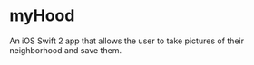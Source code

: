 # myHood
An iOS Swift 2 app that allows the user to take pictures of their neighborhood and save them.
